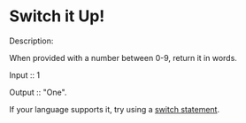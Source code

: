 # Switch it Up!
Description:

When provided with a number between 0-9, return it in words.

Input :: 1

Output :: "One".

If your language supports it, try using a [switch statement](https://en.wikipedia.org/wiki/Switch_statement).